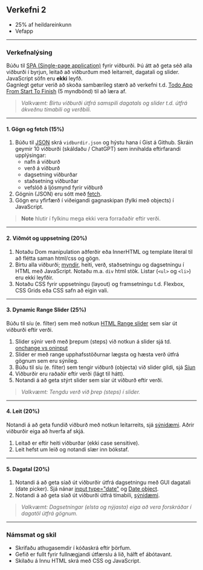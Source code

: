 ## Verkefni 2

- 25% af heildareinkunn
- Vefapp

---

### Verkefnalýsing

Búðu til [SPA (Single-page application)](https://developer.mozilla.org/en-US/docs/Glossary/SPA) fyrir viðburði. Þú átt að geta séð alla viðburði í byrjun, leitað að viðburðum með leitarreit, dagatali og slider. JavaScript söfn eru **ekki** leyfð.<br>
Gagnlegt getur verið að skoða sambærileg stærð að verkefni t.d. [Todo App From Start To Finish](https://codingthesmartway.com/building-a-vanilla-javascript-todo-app-from-start-to-finish-ep-1-introduction-project-setup/) (5 myndbönd) til að læra af.
<br>

> _Valkvæmt: Birtu viðburði útfrá samspili dagatals og slider t.d. útfrá ákveðnu tímabili og verðbili._

---

#### 1. Gögn og fetch (15%)

1. Búðu til [JSON](https://github.com/GunnarThorunnarson/FORR3JS05DU/wiki/JSON-og-Fetch) skrá `vidburdir.json` og hýstu hana í Gist á Github. Skráin geymir 10 viðburði (skáldaðu / ChatGPT) sem innihalda eftirfarandi upplýsingar: 
    - nafn á viðburð
    - verð á viðburð
    - dagsetning viðburðar
    - staðsetning viðburðar
    - vefslóð á ljósmynd fyrir viðburð
1. Gögnin (JSON) eru sótt með [fetch](https://github.com/GunnarThorunnarson/FORR3JS05DU/wiki/JSON-og-Fetch).
1. Gögn eru yfirfærð í viðeigandi gagnaskipan (fylki með objects) í JavaScript.

> **Note** 
> hlutir í fylkinu mega ekki vera forraðaðir eftir verði. 


---

#### 2. Viðmót og uppsetning (20%)
1. Notaðu Dom manipulation aðferðir eða InnerHTML og template literal til að flétta saman html/css og gögn. 
1. Birtu alla viðburði; [myndir](https://softauthor.com/javascript-working-with-images/), heiti, verð, staðsetningu og dagsetningu í HTML með JavaScript. Notaðu m.a. `div` html stök. Listar (`<ul>` og `<li>`) eru ekki leyfðir.
1. Notaðu CSS fyrir uppsetningu (layout) og framsetningu t.d. Flexbox, CSS Grids eða CSS safn að eigin vali. 
   
---

#### 3. Dynamic Range Slider (25%)

Búðu til síu (e. filter) sem með notkun [HTML Range slider](https://developer.mozilla.org/en-US/docs/Web/HTML/Element/input/range) sem síar út viðburði eftir verði. 

1. Slider sýnir verð með þrepum (steps) við notkun á slider sjá td. [onchange vs oninput](https://www.impressivewebs.com/onchange-vs-oninput-for-range-sliders/)
1. Slider er með range upphafsstöðurnar lægsta og hæsta verð útfrá gögnum sem eru sýnileg.
1. Búðu til síu (e. filter) sem tengir viðburð (objecta) við slider gildi, sjá [Síun](https://github.com/GunnarThorunnarson/FORR3JS05DU/wiki/S%C3%ADun) 
1. Viðburðir eru raðaðir eftir verði (lágt til hátt).
1. Notandi á að geta stýrt slider sem síar út viðburð eftir verði.

> _Valkvæmt: Tengdu verð við þrep (steps) í slider._

<!-- [Dynamic step size slider with fill effect | JavaScript](https://scotch.io/@gitedy/dynamic-step-size-slider-with-fill-effect-javascript) -->

---

#### 4. Leit (20%) 
Notandi á að geta fundið viðburð með notkun leitarreits, sjá [sýnidæmi](http://javascriptbook.com/code/c12/filter-search.html). Aðrir viðburðir eiga að hverfa af skjá.

1. Leitað er eftir heiti viðburðar (ekki case sensitive).
1. Leit hefst um leið og notandi slær inn bókstaf.

---

#### 5. Dagatal (20%)

1. Notandi á að geta síað út viðburðir útfrá dagsetningu með GUI dagatali (date picker). Sjá nánar [input type="date"](https://developer.mozilla.org/en-US/docs/Web/HTML/Element/input/date) og [Date object](https://developer.mozilla.org/en-US/docs/Web/JavaScript/Reference/Global_Objects/Date).
1. Notandi á að geta síað út viðburði útfrá tímabili, [sýnidæmi](https://stackblitz.com/edit/typescript-mpgufu?file=index.ts).

> _Valkvæmt: Dagsetningar (elsta og nýjasta) eiga að vera forskráðar í dagatöl útfrá gögnum._ 

---

### Námsmat og skil

* Skrifaðu athugasemdir í kóðaskrá eftir þörfum.
* Gefið er fullt fyrir fullnægjandi útfærslu á lið, hálft ef ábótavant. 
* Skilaðu á Innu HTML skrá með CSS og JavaScript.


<!-- 
[JavaScript DOM Crash Course](https://www.youtube.com/watch?v=i37KVt_IcXw&list=PLillGF-RfqbYE6Ik_EuXA2iZFcE082B3s&index=5).
**Ath.** hlutir í fylkinu mega ekki vera forraðaðir eftir verði. 
-->

